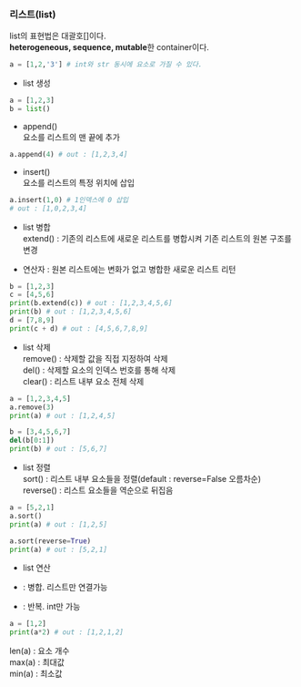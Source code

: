 ### 리스트(list)
list의 표현법은 대괄호[]이다.  
**heterogeneous, sequence, mutable**한 container이다.
``` python
a = [1,2,'3'] # int와 str 동시에 요소로 가질 수 있다.
```
- list 생성
``` python
a = [1,2,3]
b = list()
```
- append()  
요소를 리스트의 맨 끝에 추가
``` python
a.append(4) # out : [1,2,3,4]
```
- insert()  
요소를 리스트의 특정 위치에 삽입
``` python
a.insert(1,0) # 1인덱스에 0 삽입
# out : [1,0,2,3,4]
```
- list 병합  
extend() : 기존의 리스트에 새로운 리스트를 병합시켜 기존 리스트의 원본 구조를 변경  
+ 연산자 : 원본 리스트에는 변화가 없고 병합한 새로운 리스트 리턴
``` python
b = [1,2,3]
c = [4,5,6]
print(b.extend(c)) # out : [1,2,3,4,5,6]
print(b) # out : [1,2,3,4,5,6]
d = [7,8,9]
print(c + d) # out : [4,5,6,7,8,9]
```
- list 삭제  
remove() : 삭제할 값을 직접 지정하여 삭제  
del() : 삭제할 요소의 인덱스 번호를 통해 삭제  
clear() : 리스트 내부 요소 전체 삭제
```python
a = [1,2,3,4,5]
a.remove(3)
print(a) # out : [1,2,4,5]

b = [3,4,5,6,7]
del(b[0:1])
print(b) # out : [5,6,7]
```
- list 정렬  
sort() : 리스트 내부 요소들을 정렬(default : reverse=False 오름차순)  
reverse() : 리스트 요소들을 역순으로 뒤집음
```python
a = [5,2,1]
a.sort()
print(a) # out : [1,2,5]

a.sort(reverse=True)
print(a) # out : [5,2,1]
```
- list 연산  
+ : 병합. 리스트만 연결가능  
* : 반복. int만 가능
```python
a = [1,2]
print(a*2) # out : [1,2,1,2]
```
len(a) : 요소 개수  
max(a) : 최대값  
min(a) : 최소값
